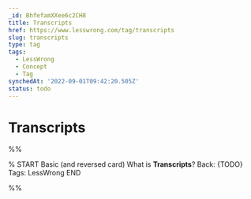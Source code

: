 ```yaml
---
_id: BhfefamXXee6c2CH8
title: Transcripts
href: https://www.lesswrong.com/tag/transcripts
slug: transcripts
type: tag
tags:
  - LessWrong
  - Concept
  - Tag
synchedAt: '2022-09-01T09:42:20.505Z'
status: todo
---
```


# Transcripts


%%

% START
Basic (and reversed card)
What is **Transcripts**?
Back: {TODO}
Tags: LessWrong
END
<!--ID: 1663156962552-->


%%
	

